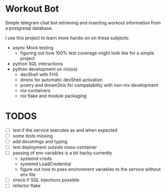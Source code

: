 # Workout Bot
Simple telegram chat bot retrieving and inserting workout information from a postgresql database.

I use this project to learn more hands-on on these subjects:
  - async Mock testing
    - figuring out how 100% test coverage might look like for a simple project
  - python SQL interactions
  - python development on nix(os)
    - devShell with FHS
    - direnv for automatic devShell activation
    - poetry and dream2nix for compatability with non-nix development
    - nix-containers
    - nix flake and module packaging

# TODOS
  - [ ] test if the service executes as and when expected
  - [ ] some tests missing
  - [ ] add docstrings and typing
  - [ ] test deployment outside nixos-container
  - [ ] passing of env variables is a bit hacky currently 
    - systemd-creds
    - systemd LoadCredential
    - figure out how to pass environment variables to the service without env file
  - [ ] check if SQL injections possible
  - [ ] refactor flake